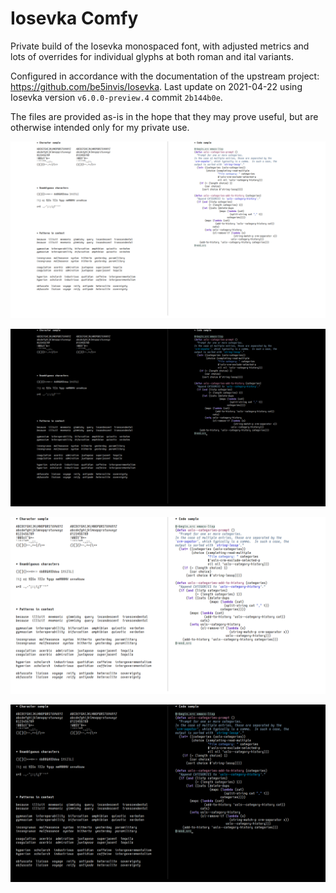 Iosevka Comfy
=============

Private build of the Iosevka monospaced font, with adjusted metrics and
lots of overrides for individual glyphs at both roman and ital variants.

Configured in accordance with the documentation of the upstream project:
<https://github.com/be5invis/Iosevka>.  Last update on 2021-04-22 using
Iosevka version `v6.0.0-preview.4` commit `2b144b0e`.

The files are provided as-is in the hope that they may prove useful, but
are otherwise intended only for my private use.

![iosevka-comfy-sample-light](./iosevka-comfy-sample-light.png)

![iosevka-comfy-sample-dark](./iosevka-comfy-sample-dark.png)

![iosevka-comfy-sample-light-large](./iosevka-comfy-sample-light-large.png)

![iosevka-comfy-sample-dark-large](./iosevka-comfy-sample-dark-large.png)
